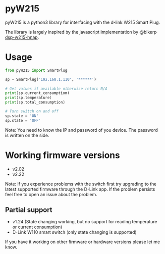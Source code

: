 # pyW215

pyW215 is a python3 library for interfacing with the d-link W215 Smart Plug.

The library is largely inspired by the javascript implementation by @bikerp [dsp-w215-hnap](https://github.com/bikerp/dsp-w215-hnap).

# Usage
```python
from pyW215 import SmartPlug

sp = SmartPlug('192.168.1.110', '******')
 
# Get values if available otherwise return N/A
print(sp.current_consumption)
print(sp.temperature)
print(sp.total_consumption)

# Turn switch on and off
sp.state = 'ON'
sp.state = 'OFF'
```

Note: You need to know the IP and password of you device. The password is written on the side.

# Working firmware versions
* v2.02
* v2.22

Note: If you experience problems with the switch first try upgrading to the latest supported firmware through the D-Link app. If the problem persists feel free to open an issue about the problem.

## Partial support
* v1.24 (State changing working, but no support for reading temperature or current consumption)
* D-Link W110 smart switch (only state changing is supported)

If you have it working on other firmware or hardware versions please let me know.
